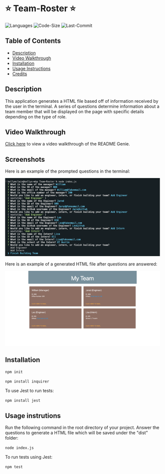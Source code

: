 # :star: Team-Roster :star:

![Languages](https://img.shields.io/github/languages/top/rucatues/Team-Roster)
![Code-Size](https://img.shields.io/github/languages/code-size/rucatues/Team-Roster)
![Last-Commit](https://img.shields.io/github/last-commit/rucatues/Team-Roster)


## Table of Contents

* [Description](#description)
* [Video Walkthrough](#video-walkthrough)
* [Installation](#installation)
* [Usage Instructions](#usage-instructions)
* [Credits](#credits)


## Description

This application generates a HTML file based off of information received by the user in the terminal. A series of questions determine information about a team member that will be displayed on the page with specific details depending on the type of role. 

## Video Walkthrough

[Click here](https://drive.google.com/file/d/12xuCP7RWiP0noMwff93vbW_KGs1l_DM6/view) to view a video walkthrough of the README Genie. 

## Screenshots

Here is an example of the prompted questions in the terminal: 

![Terminal-Example](./src/ScreenshotofTerminal.png)  


Here is an example of a generated HTML file after questions are answered:  

![HTML-Example](./src/screenshot11.png)  


## Installation

`npm init`
  
`npm install inquirer`

To use Jest to run tests: 

`npm install jest`

## Usage instrutions

Run the following command in the root directory of your project. Answer the questions to generate a HTML file which will be saved under the "dist" folder:
  
`node index.js`

To run tests using Jest: 

`npm test` 